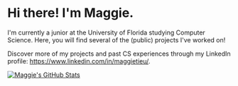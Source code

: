 <h1> Hi there! I'm Maggie. </h1> 

I'm currently a junior at the University of Florida studying Computer Science. Here, you will find several of the (public) projects I've worked on!

Discover more of my projects and past CS experiences through my LinkedIn profile: https://www.linkedin.com/in/maggietieu/.

[![Maggie's GitHub Stats](https://github-readme-stats.vercel.app/api?username=maggietieu)](https://github.com/maggietieu/github-readme-stats)

<!---
maggietieu/maggietieu is a ✨ special ✨ repository because its `README.md` (this file) appears on your GitHub profile.
You can click the Preview link to take a look at your changes.
--->
